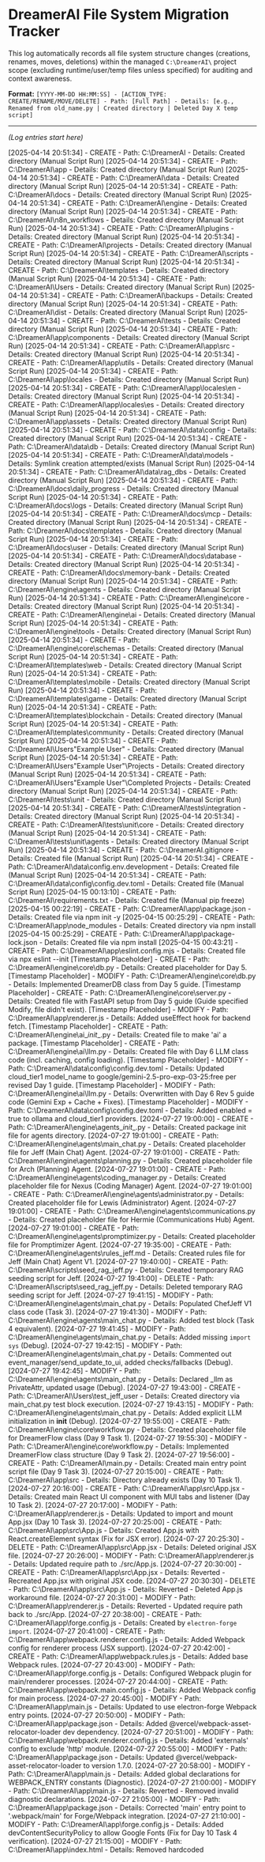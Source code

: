 # DreamerAI File System Migration Tracker

This log automatically records all file system structure changes (creations, renames, moves, deletions) within the managed `C:\DreamerAI\` project scope (excluding runtime/user/temp files unless specified) for auditing and context awareness.

**Format:** `[YYYY-MM-DD HH:MM:SS] - [ACTION_TYPE: CREATE/RENAME/MOVE/DELETE] - Path: [Full Path] - Details: [e.g., Renamed from old_name.py | Created directory | Deleted Day X temp script]`

---
*(Log entries start here)*

[2025-04-14 20:51:34] - CREATE - Path: C:\DreamerAI - Details: Created directory (Manual Script Run)
[2025-04-14 20:51:34] - CREATE - Path: C:\DreamerAI\app - Details: Created directory (Manual Script Run)
[2025-04-14 20:51:34] - CREATE - Path: C:\DreamerAI\data - Details: Created directory (Manual Script Run)
[2025-04-14 20:51:34] - CREATE - Path: C:\DreamerAI\docs - Details: Created directory (Manual Script Run)
[2025-04-14 20:51:34] - CREATE - Path: C:\DreamerAI\engine - Details: Created directory (Manual Script Run)
[2025-04-14 20:51:34] - CREATE - Path: C:\DreamerAI\n8n_workflows - Details: Created directory (Manual Script Run)
[2025-04-14 20:51:34] - CREATE - Path: C:\DreamerAI\plugins - Details: Created directory (Manual Script Run)
[2025-04-14 20:51:34] - CREATE - Path: C:\DreamerAI\projects - Details: Created directory (Manual Script Run)
[2025-04-14 20:51:34] - CREATE - Path: C:\DreamerAI\scripts - Details: Created directory (Manual Script Run)
[2025-04-14 20:51:34] - CREATE - Path: C:\DreamerAI\templates - Details: Created directory (Manual Script Run)
[2025-04-14 20:51:34] - CREATE - Path: C:\DreamerAI\Users - Details: Created directory (Manual Script Run)
[2025-04-14 20:51:34] - CREATE - Path: C:\DreamerAI\backups - Details: Created directory (Manual Script Run)
[2025-04-14 20:51:34] - CREATE - Path: C:\DreamerAI\dist - Details: Created directory (Manual Script Run)
[2025-04-14 20:51:34] - CREATE - Path: C:\DreamerAI\tests - Details: Created directory (Manual Script Run)
[2025-04-14 20:51:34] - CREATE - Path: C:\DreamerAI\app\components - Details: Created directory (Manual Script Run)
[2025-04-14 20:51:34] - CREATE - Path: C:\DreamerAI\app\src - Details: Created directory (Manual Script Run)
[2025-04-14 20:51:34] - CREATE - Path: C:\DreamerAI\app\utils - Details: Created directory (Manual Script Run)
[2025-04-14 20:51:34] - CREATE - Path: C:\DreamerAI\app\locales - Details: Created directory (Manual Script Run)
[2025-04-14 20:51:34] - CREATE - Path: C:\DreamerAI\app\locales\en - Details: Created directory (Manual Script Run)
[2025-04-14 20:51:34] - CREATE - Path: C:\DreamerAI\app\locales\es - Details: Created directory (Manual Script Run)
[2025-04-14 20:51:34] - CREATE - Path: C:\DreamerAI\app\assets - Details: Created directory (Manual Script Run)
[2025-04-14 20:51:34] - CREATE - Path: C:\DreamerAI\data\config - Details: Created directory (Manual Script Run)
[2025-04-14 20:51:34] - CREATE - Path: C:\DreamerAI\data\db - Details: Created directory (Manual Script Run)
[2025-04-14 20:51:34] - CREATE - Path: C:\DreamerAI\data\models - Details: Symlink creation attempted/exists (Manual Script Run)
[2025-04-14 20:51:34] - CREATE - Path: C:\DreamerAI\data\rag_dbs - Details: Created directory (Manual Script Run)
[2025-04-14 20:51:34] - CREATE - Path: C:\DreamerAI\docs\daily_progress - Details: Created directory (Manual Script Run)
[2025-04-14 20:51:34] - CREATE - Path: C:\DreamerAI\docs\logs - Details: Created directory (Manual Script Run)
[2025-04-14 20:51:34] - CREATE - Path: C:\DreamerAI\docs\mcp - Details: Created directory (Manual Script Run)
[2025-04-14 20:51:34] - CREATE - Path: C:\DreamerAI\docs\templates - Details: Created directory (Manual Script Run)
[2025-04-14 20:51:34] - CREATE - Path: C:\DreamerAI\docs\user - Details: Created directory (Manual Script Run)
[2025-04-14 20:51:34] - CREATE - Path: C:\DreamerAI\docs\database - Details: Created directory (Manual Script Run)
[2025-04-14 20:51:34] - CREATE - Path: C:\DreamerAI\docs\memory-bank - Details: Created directory (Manual Script Run)
[2025-04-14 20:51:34] - CREATE - Path: C:\DreamerAI\engine\agents - Details: Created directory (Manual Script Run)
[2025-04-14 20:51:34] - CREATE - Path: C:\DreamerAI\engine\core - Details: Created directory (Manual Script Run)
[2025-04-14 20:51:34] - CREATE - Path: C:\DreamerAI\engine\ai - Details: Created directory (Manual Script Run)
[2025-04-14 20:51:34] - CREATE - Path: C:\DreamerAI\engine\tools - Details: Created directory (Manual Script Run)
[2025-04-14 20:51:34] - CREATE - Path: C:\DreamerAI\engine\core\schemas - Details: Created directory (Manual Script Run)
[2025-04-14 20:51:34] - CREATE - Path: C:\DreamerAI\templates\web - Details: Created directory (Manual Script Run)
[2025-04-14 20:51:34] - CREATE - Path: C:\DreamerAI\templates\mobile - Details: Created directory (Manual Script Run)
[2025-04-14 20:51:34] - CREATE - Path: C:\DreamerAI\templates\game - Details: Created directory (Manual Script Run)
[2025-04-14 20:51:34] - CREATE - Path: C:\DreamerAI\templates\blockchain - Details: Created directory (Manual Script Run)
[2025-04-14 20:51:34] - CREATE - Path: C:\DreamerAI\templates\community - Details: Created directory (Manual Script Run)
[2025-04-14 20:51:34] - CREATE - Path: C:\DreamerAI\Users\"Example User" - Details: Created directory (Manual Script Run)
[2025-04-14 20:51:34] - CREATE - Path: C:\DreamerAI\Users\"Example User"\Projects - Details: Created directory (Manual Script Run)
[2025-04-14 20:51:34] - CREATE - Path: C:\DreamerAI\Users\"Example User"\Completed Projects - Details: Created directory (Manual Script Run)
[2025-04-14 20:51:34] - CREATE - Path: C:\DreamerAI\tests\unit - Details: Created directory (Manual Script Run)
[2025-04-14 20:51:34] - CREATE - Path: C:\DreamerAI\tests\integration - Details: Created directory (Manual Script Run)
[2025-04-14 20:51:34] - CREATE - Path: C:\DreamerAI\tests\unit\core - Details: Created directory (Manual Script Run)
[2025-04-14 20:51:34] - CREATE - Path: C:\DreamerAI\tests\unit\agents - Details: Created directory (Manual Script Run)
[2025-04-14 20:51:34] - CREATE - Path: C:\DreamerAI\.gitignore - Details: Created file (Manual Script Run)
[2025-04-14 20:51:34] - CREATE - Path: C:\DreamerAI\data\config\.env.development - Details: Created file (Manual Script Run)
[2025-04-14 20:51:34] - CREATE - Path: C:\DreamerAI\data\config\config.dev.toml - Details: Created file (Manual Script Run)
[2025-04-15 00:13:10] - CREATE - Path: C:\DreamerAI\requirements.txt - Details: Created file (Manual pip freeze)
[2025-04-15 00:22:19] - CREATE - Path: C:\DreamerAI\app\package.json - Details: Created file via npm init -y
[2025-04-15 00:25:29] - CREATE - Path: C:\DreamerAI\app\node_modules - Details: Created directory via npm install
[2025-04-15 00:25:29] - CREATE - Path: C:\DreamerAI\app\package-lock.json - Details: Created file via npm install
[2025-04-15 00:43:21] - CREATE - Path: C:\DreamerAI\app\eslint.config.mjs - Details: Created file via npx eslint --init
[Timestamp Placeholder] - CREATE - Path: C:\DreamerAI\engine\core\db.py - Details: Created placeholder for Day 5.
[Timestamp Placeholder] - MODIFY - Path: C:\DreamerAI\engine\core\db.py - Details: Implemented DreamerDB class from Day 5 guide.
[Timestamp Placeholder] - CREATE - Path: C:\DreamerAI\engine\core\server.py - Details: Created file with FastAPI setup from Day 5 guide (Guide specified Modify, file didn't exist).
[Timestamp Placeholder] - MODIFY - Path: C:\DreamerAI\app\renderer.js - Details: Added useEffect hook for backend fetch.
[Timestamp Placeholder] - CREATE - Path: C:\DreamerAI\engine\ai\__init__.py - Details: Created file to make 'ai' a package.
[Timestamp Placeholder] - CREATE - Path: C:\DreamerAI\engine\ai\llm.py - Details: Created file with Day 6 LLM class code (incl. caching, config loading).
[Timestamp Placeholder] - MODIFY - Path: C:\DreamerAI\data\config\config.dev.toml - Details: Updated cloud_tier1 model_name to google/gemini-2.5-pro-exp-03-25:free per revised Day 1 guide.
[Timestamp Placeholder] - MODIFY - Path: C:\DreamerAI\engine\ai\llm.py - Details: Overwritten with Day 6 Rev 5 guide code (Gemini Exp + Cache + Fixes).
[Timestamp Placeholder] - MODIFY - Path: C:\DreamerAI\data\config\config.dev.toml - Details: Added enabled = true to ollama and cloud_tier1 providers.
[2024-07-27 19:00:00] - CREATE - Path: C:\DreamerAI\engine\agents\__init__.py - Details: Created package init file for agents directory.
[2024-07-27 19:01:00] - CREATE - Path: C:\DreamerAI\engine\agents\main_chat.py - Details: Created placeholder file for Jeff (Main Chat) Agent.
[2024-07-27 19:01:00] - CREATE - Path: C:\DreamerAI\engine\agents\planning.py - Details: Created placeholder file for Arch (Planning) Agent.
[2024-07-27 19:01:00] - CREATE - Path: C:\DreamerAI\engine\agents\coding_manager.py - Details: Created placeholder file for Nexus (Coding Manager) Agent.
[2024-07-27 19:01:00] - CREATE - Path: C:\DreamerAI\engine\agents\administrator.py - Details: Created placeholder file for Lewis (Administrator) Agent.
[2024-07-27 19:01:00] - CREATE - Path: C:\DreamerAI\engine\agents\communications.py - Details: Created placeholder file for Hermie (Communications Hub) Agent.
[2024-07-27 19:01:00] - CREATE - Path: C:\DreamerAI\engine\agents\promptimizer.py - Details: Created placeholder file for Promptimizer Agent.
[2024-07-27 19:35:00] - CREATE - Path: C:\DreamerAI\engine\agents\rules_jeff.md - Details: Created rules file for Jeff (Main Chat) Agent V1.
[2024-07-27 19:40:00] - CREATE - Path: C:\DreamerAI\scripts\seed_rag_jeff.py - Details: Created temporary RAG seeding script for Jeff.
[2024-07-27 19:41:00] - DELETE - Path: C:\DreamerAI\scripts\seed_rag_jeff.py - Details: Deleted temporary RAG seeding script for Jeff.
[2024-07-27 19:41:15] - MODIFY - Path: C:\DreamerAI\engine\agents\main_chat.py - Details: Populated ChefJeff V1 class code (Task 3).
[2024-07-27 19:41:30] - MODIFY - Path: C:\DreamerAI\engine\agents\main_chat.py - Details: Added test block (Task 4 equivalent).
[2024-07-27 19:41:45] - MODIFY - Path: C:\DreamerAI\engine\agents\main_chat.py - Details: Added missing `import sys` (Debug).
[2024-07-27 19:42:15] - MODIFY - Path: C:\DreamerAI\engine\agents\main_chat.py - Details: Commented out event_manager/send_update_to_ui, added checks/fallbacks (Debug).
[2024-07-27 19:42:45] - MODIFY - Path: C:\DreamerAI\engine\agents\main_chat.py - Details: Declared _llm as PrivateAttr, updated usage (Debug).
[2024-07-27 19:43:00] - CREATE - Path: C:\DreamerAI\Users\test_jeff_user - Details: Created directory via main_chat.py test block execution.
[2024-07-27 19:43:15] - MODIFY - Path: C:\DreamerAI\engine\agents\main_chat.py - Details: Added explicit LLM initialization in __init__ (Debug).
[2024-07-27 19:55:00] - CREATE - Path: C:\DreamerAI\engine\core\workflow.py - Details: Created placeholder file for DreamerFlow class (Day 9 Task 1).
[2024-07-27 19:55:30] - MODIFY - Path: C:\DreamerAI\engine\core\workflow.py - Details: Implemented DreamerFlow class structure (Day 9 Task 2).
[2024-07-27 19:56:00] - CREATE - Path: C:\DreamerAI\main.py - Details: Created main entry point script file (Day 9 Task 3).
[2024-07-27 20:15:00] - CREATE - Path: C:\DreamerAI\app\src - Details: Directory already exists (Day 10 Task 1).
[2024-07-27 20:16:00] - CREATE - Path: C:\DreamerAI\app\src\App.jsx - Details: Created main React UI component with MUI tabs and listener (Day 10 Task 2).
[2024-07-27 20:17:00] - MODIFY - Path: C:\DreamerAI\app\renderer.js - Details: Updated to import and mount App.jsx (Day 10 Task 3).
[2024-07-27 20:25:00] - CREATE - Path: C:\DreamerAI\app\src\App.js - Details: Created App.js with React.createElement syntax (Fix for JSX error).
[2024-07-27 20:25:30] - DELETE - Path: C:\DreamerAI\app\src\App.jsx - Details: Deleted original JSX file.
[2024-07-27 20:26:00] - MODIFY - Path: C:\DreamerAI\app\renderer.js - Details: Updated require path to ./src/App.js.
[2024-07-27 20:30:00] - CREATE - Path: C:\DreamerAI\app\src\App.jsx - Details: Reverted - Recreated App.jsx with original JSX code.
[2024-07-27 20:30:30] - DELETE - Path: C:\DreamerAI\app\src\App.js - Details: Reverted - Deleted App.js workaround file.
[2024-07-27 20:31:00] - MODIFY - Path: C:\DreamerAI\app\renderer.js - Details: Reverted - Updated require path back to ./src/App.
[2024-07-27 20:38:00] - CREATE - Path: C:\DreamerAI\app\forge.config.js - Details: Created by `electron-forge import`.
[2024-07-27 20:41:00] - CREATE - Path: C:\DreamerAI\app\webpack.renderer.config.js - Details: Added Webpack config for renderer process (JSX support).
[2024-07-27 20:42:00] - CREATE - Path: C:\DreamerAI\app\webpack.rules.js - Details: Added base Webpack rules.
[2024-07-27 20:43:00] - MODIFY - Path: C:\DreamerAI\app\forge.config.js - Details: Configured Webpack plugin for main/renderer processes.
[2024-07-27 20:44:00] - CREATE - Path: C:\DreamerAI\app\webpack.main.config.js - Details: Added Webpack config for main process.
[2024-07-27 20:45:00] - MODIFY - Path: C:\DreamerAI\app\main.js - Details: Updated to use electron-forge Webpack entry points.
[2024-07-27 20:50:00] - MODIFY - Path: C:\DreamerAI\app\package.json - Details: Added @vercel/webpack-asset-relocator-loader dev dependency.
[2024-07-27 20:51:00] - MODIFY - Path: C:\DreamerAI\app\webpack.renderer.config.js - Details: Added 'externals' config to exclude 'http' module.
[2024-07-27 20:55:00] - MODIFY - Path: C:\DreamerAI\app\package.json - Details: Updated @vercel/webpack-asset-relocator-loader to version 1.7.0.
[2024-07-27 20:58:00] - MODIFY - Path: C:\DreamerAI\app\main.js - Details: Added global declarations for WEBPACK_ENTRY constants (Diagnostic).
[2024-07-27 21:00:00] - MODIFY - Path: C:\DreamerAI\app\main.js - Details: Reverted - Removed invalid diagnostic declarations.
[2024-07-27 21:05:00] - MODIFY - Path: C:\DreamerAI\app\package.json - Details: Corrected 'main' entry point to '.webpack/main' for Forge/Webpack integration.
[2024-07-27 21:10:00] - MODIFY - Path: C:\DreamerAI\app\forge.config.js - Details: Added devContentSecurityPolicy to allow Google Fonts (Fix for Day 10 Task 4 verification).
[2024-07-27 21:15:00] - MODIFY - Path: C:\DreamerAI\app\index.html - Details: Removed hardcoded <script src="renderer.js"> tag (Fix for Day 10 Task 4 verification).
[2025-04-16 23:22:00] - CREATE - Path: C:\DreamerAI\engine\core\bridge.py - Details: Created UI bridge module for Day 13.
[2025-04-16 23:23:00] - MODIFY - Path: C:\DreamerAI\requirements.txt - Details: Updated via pip freeze (added aiohttp).
[2025-04-16 23:24:00] - MODIFY - Path: C:\DreamerAI\engine\agents\base.py - Details: Integrated UI bridge call (send_update_to_ui).
[2025-04-16 23:24:30] - MODIFY - Path: C:\DreamerAI\engine\agents\main_chat.py - Details: Activated inherited send_update_to_ui call.
[2025-04-16 23:24:45] - MODIFY - Path: C:\DreamerAI\app\src\App.jsx - Details: Updated listener to parse JSON for UI bridge.
[2025-04-16 23:40:00] - MODIFY - Path: C:\DreamerAI\main.py - Details: Added Jeff call for bridge testing.
[2025-04-16 23:42:00] - MODIFY - Path: C:\DreamerAI\app\src\App.jsx - Details: Updated listener for debugging (simplify POST check).
[2025-04-16 23:44:00] - MODIFY - Path: C:\DreamerAI\app\src\App.jsx - Details: Changed listener port to 3131.
[2025-04-16 23:44:15] - MODIFY - Path: C:\DreamerAI\engine\core\bridge.py - Details: Changed listener URL port to 3131.
[2025-04-16 23:47:00] - MODIFY - Path: C:\DreamerAI\app\src\App.jsx - Details: Reverted listener check to specific /update path.
[2025-04-17 00:05:15] - CREATE - Path: C:\DreamerAI\app\components\MainChatPanel.jsx - Details: Created main chat UI panel component for Day 14.
[2025-04-17 00:07:30] - MODIFY - Path: C:\DreamerAI\app\src\App.jsx - Details: Integrated MainChatPanel, added chat state/handlers for Day 14.
[2025-04-17 00:09:15] - MODIFY - Path: C:\DreamerAI\engine\core\server.py - Details: Added /agents/jeff/chat endpoint for Day 14.
[2025-04-17 00:12:30] - MODIFY - Path: C:\DreamerAI\app\forge.config.js - Details: Added connect-src for localhost:8000 and localhost:3131 to devContentSecurityPolicy to fix fetch CSP error during Day 14 test.
[2024-08-12 11:21:00] - CREATE - Path: C:\DreamerAI\scripts\seed_rag_nexus.py - Details: Created temporary Nexus RAG DB seed script.
[2024-08-12 11:40:00] - CREATE - Path: C:\DreamerAI\scripts\seed_rag_nexus_lightrag.py - Details: Created ChromaDB/lightrag-based Nexus RAG DB seed script.
[2024-08-12 11:45:00] - MODIFY - Path: C:\DreamerAI\engine\agents\coding_manager.py - Details: Implemented NexusAgent V1 class, adapted RAG to use ChromaDB.
[2024-08-12 12:18:00] - MODIFY - Path: C:\DreamerAI\engine\agents\base.py - Details: Replaced content with BaseAgent V2 (ChromaDB/ST RAG implementation).
[2024-08-12 12:18:01] - MODIFY - Path: C:\DreamerAI\engine\agents\base.py - Details: Fixed multiple SyntaxErrors and PrivateAttr naming issues.
[2024-08-12 12:18:02] - MODIFY - Path: C:\DreamerAI\scripts\seed_rag_jeff.py - Details: Updated script to use agent.store_in_rag pattern.
[2024-08-12 12:22:00] - MODIFY - Path: C:\DreamerAI\scripts\seed_rag_nexus.py - Details: Replaced content with correct script using agent.store_in_rag pattern.
[2024-08-12 12:25:00] - DELETE - Path: C:\DreamerAI\scripts\seed_rag_nexus_lightrag.py - Details: Deleted obsolete ChromaDB/lightrag seed script.
[2024-08-12 12:28:00] - MODIFY - Path: C:\DreamerAI\main.py - Details: Updated to import/instantiate NexusAgent and call its run method, removing direct Lamar/Dudley calls.
[2025-04-17 23:24:05] - MODIFY - Path: C:\DreamerAI\engine\core\workflow.py - Details: Updated DreamerFlow.execute for Day 16 orchestration (Jeff->Arch->Nexus V1).
[2025-04-17 23:25:05] - MODIFY - Path: C:\DreamerAI\main.py - Details: Updated test logic for Day 16 DreamerFlow V2 execution.
[2025-04-17 23:26:05] - MODIFY - Path: C:\DreamerAI\main.py - Details: Fixed NameError by uncommenting DreamerFlow import.
[2025-04-17 23:33:00] - CREATE - Path: C:\DreamerAI\tools - Details: Created directory for toolchest and other shared tools/resources.
[2025-04-17 23:33:30] - CREATE - Path: C:\DreamerAI\tools\toolchest.json - Details: Created initial tool inventory file for Lewis V1.
[2025-04-17 23:33:50] - CREATE - Path: C:\DreamerAI\engine\agents\rules_lewis.md - Details: Created rules file for Lewis V1.
[2025-04-17 23:35:10] - CREATE - Path: C:\DreamerAI\engine\agents\lewis_agent.py - Details: Created Lewis V1 agent script.
[2025-04-17 23:40:00] - CREATE - Path: C:\DreamerAI\tools - Details: Created directory for toolchest and other shared tools/resources.
[2025-04-17 23:41:00] - CREATE - Path: C:\DreamerAI\tools\toolchest.json - Details: Created initial tool inventory file for Lewis V1.
[2025-04-18 00:15:00] - DELETE - Path: C:\DreamerAI\engine\agents\lewis_agent.py - Details: Deleted incorrectly named agent file.
[2025-04-18 00:17:00] - MODIFY - Path: C:\DreamerAI\engine\agents\administrator.py - Details: Replaced placeholder content with correct LewisAgent V1 code (from deleted lewis_agent.py).
[2025-04-18 00:25:00] - MODIFY - Path: C:\DreamerAI\main.py - Details: Imported and instantiated LewisAgent V1, added test block after Flow V2 execution.
[2025-04-18 00:35:00] - MODIFY - Path: C:\DreamerAI\engine\agents\administrator.py - Details: Corrected LewisAgent __init__ to handle BaseAgent V2 attributes (name, user_dir) and init order.
[2025-04-18 00:38:00] - CREATE - Path: C:\DreamerAI\engine\agents\rules_arch.md - Details: Created rules file for Arch V1 (Corrective action for missing Day 11 task).